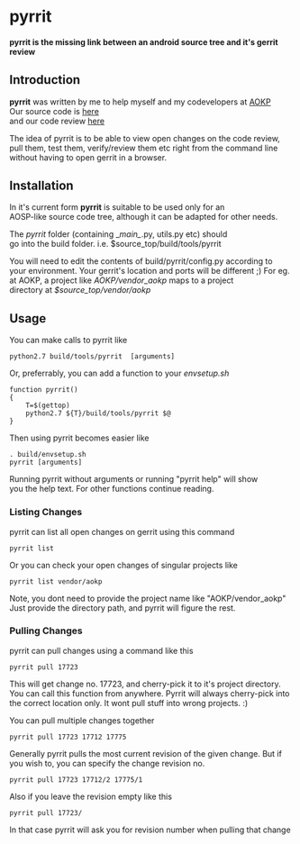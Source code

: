 # pyrrit
#### pyrrit is the missing link between an android source tree and it's gerrit review

## Introduction

<b>pyrrit</b> was written by me to help myself and my codevelopers
at [AOKP](http://aokp.co)    
Our source code is [here](http://github.com/AOKP)   
and our code review [here](http://gerrit.aokp.co)   

The idea of pyrrit is to be able to view open changes on the code review,   
pull them, test them, verify/review them etc right from the command line  
without having to open gerrit in a browser.

## Installation

In it's current form <b>pyrrit</b> is suitable to be used only for an  
AOSP-like source code tree, although it can be adapted for other needs.

The <i>pyrrit</i> folder (containing \__main\__.py, utils.py etc) should  
go into the build folder. i.e. $source_top/build/tools/pyrrit

You will need to edit the contents of build/pyrrit/config.py according to  
your environment. Your gerrit's location and ports will be different ;)
For eg. at AOKP, a project like <i>AOKP/vendor_aokp</i> maps to a project  
directory at <i>$source_top/vendor/aokp</i>

## Usage

You can make calls to pyrrit like 
    
    python2.7 build/tools/pyrrit  [arguments]

Or, preferrably, you can add a function to your <i>envsetup.sh</i>

    function pyrrit()
    {
        T=$(gettop)
        python2.7 ${T}/build/tools/pyrrit $@
    }

Then using pyrrit becomes easier like

    . build/envsetup.sh
    pyrrit [arguments]

Running pyrrit without arguments or running "pyrrit help" will show  
you the help text. For other functions continue reading.

### Listing Changes
pyrrit can list all open changes on gerrit using this command

    pyrrit list

Or you can check your open changes of singular projects like

    pyrrit list vendor/aokp
    
Note, you dont need to provide the project name like "AOKP/vendor_aokp"  
Just provide the directory path, and pyrrit will figure the rest.

### Pulling Changes
pyrrit can pull changes using a command like this

    pyrrit pull 17723

This will get change no. 17723, and cherry-pick it to it's project directory.
You can call this function from anywhere. Pyrrit will always cherry-pick into  
the correct location only. It wont pull stuff into wrong projects. :)

You can pull multiple changes together

    pyrrit pull 17723 17712 17775
Generally pyrrit pulls the most current revision of the given change. But if  
you wish to, you can specify the change revision no.

    pyrrit pull 17723 17712/2 17775/1
Also if you leave the revision empty like this

    pyrrit pull 17723/
In that case pyrrit will ask you for revision number when pulling that change